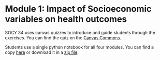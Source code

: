 # Module 1: Impact of Socioeconomic variables on health outcomes

SOCY 34 uses canvas quizzes to introduce and guide students through the exercises.  You can find the quiz on the <a href="https://lor.instructure.com/resources/bf528932727047ea8e574c58ae79b8df">Canvas Commons</a>.

Students use a single python notebook for all four modules.  You can find a copy <a href="https://colab.research.google.com/drive/1KvnJDTXjggX-Q_KvJAr23R4XfVML0I9K?usp=sharing">here</a> or download it in a [zip file](completed_module/components/socy34_module.zip).
